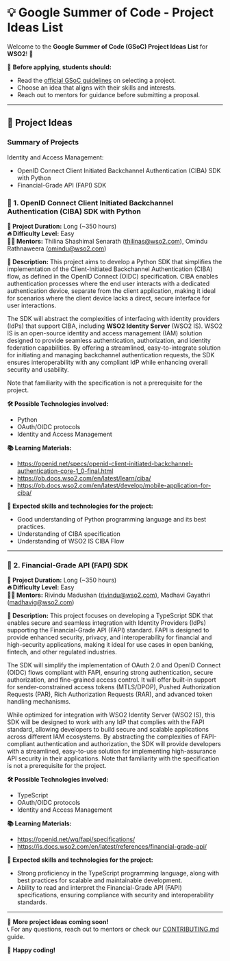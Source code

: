# 💡 Google Summer of Code - Project Ideas List  

Welcome to the **Google Summer of Code (GSoC) Project Ideas List** for **WSO2**! 🚀  

📌 **Before applying, students should:**  
- Read the [official GSoC guidelines](https://google.github.io/gsocguides/student/) on selecting a project.  
- Choose an idea that aligns with their skills and interests.  
- Reach out to mentors for guidance before submitting a proposal.  

---

## 📂 Project Ideas  

### Summary of Projects

Identity and Access Management:
- OpenID Connect Client Initiated Backchannel Authentication (CIBA) SDK with Python
- Financial-Grade API (FAPI) SDK

### 🚀 1. **OpenID Connect Client Initiated Backchannel Authentication (CIBA) SDK with Python** 

**📅 Project Duration:** Long (~350 hours)  
**🔥 Difficulty Level:** Easy  
**👨‍🏫 Mentors:** Thilina Shashimal Senarath (thilinas@wso2.com), Omindu Rathnaweera (omindu@wso2.com)

**📍 Description:** 
This project aims to develop a Python SDK that simplifies the implementation of the Client-Initiated Backchannel Authentication (CIBA) flow, as defined in the OpenID Connect (OIDC) specification. CIBA enables authentication processes where the end user interacts with a dedicated authentication device, separate from the client application, making it ideal for scenarios where the client device lacks a direct, secure interface for user interactions.

The SDK will abstract the complexities of interfacing with identity providers (IdPs) that support CIBA, including **WSO2 Identity Server** (WSO2 IS). WSO2 IS is an open-source identity and access management (IAM) solution designed to provide seamless authentication, authorization, and identity federation capabilities. By offering a streamlined, easy-to-integrate solution for initiating and managing backchannel authentication requests, the SDK ensures interoperability with any compliant IdP while enhancing overall security and usability.

Note that familiarity with the specification is not a prerequisite for the project.

**🛠 Possible Technologies involved:** 
- Python
- OAuth/OIDC protocols
- Identity and Access Management

**📚 Learning Materials:**
- https://openid.net/specs/openid-client-initiated-backchannel-authentication-core-1_0-final.html
- https://ob.docs.wso2.com/en/latest/learn/ciba/	
- https://ob.docs.wso2.com/en/latest/develop/mobile-application-for-ciba/ 

**💪 Expected skills and technologies for the project:**
- Good understanding of Python programming language and its best practices. 
- Understanding of CIBA specification
- Understanding of WSO2 IS CIBA Flow

---

### 🚀 2. **Financial-Grade API (FAPI) SDK**  

**📅 Project Duration:** Long (~350 hours)  
**🔥 Difficulty Level:** Easy  
**👨‍🏫 Mentors:** Rivindu Madushan (rivindu@wso2.com), Madhavi Gayathri (madhavig@wso2.com)

**📍 Description:** 
This project focuses on developing a TypeScript SDK that enables secure and seamless integration with Identity Providers (IdPs) supporting the Financial-Grade API (FAPI) standard. FAPI is designed to provide enhanced security, privacy, and interoperability for financial and high-security applications, making it ideal for use cases in open banking, fintech, and other regulated industries.

The SDK will simplify the implementation of OAuth 2.0 and OpenID Connect (OIDC) flows compliant with FAPI, ensuring strong authentication, secure authorization, and fine-grained access control. It will offer built-in support for sender-constrained access tokens (MTLS/DPOP), Pushed Authorization Requests (PAR), Rich Authorization Requests (RAR), and advanced token handling mechanisms.

While optimized for integration with WSO2 Identity Server (WSO2 IS), this SDK will be designed to work with any IdP that complies with the FAPI standard, allowing developers to build secure and scalable applications across different IAM ecosystems. By abstracting the complexities of FAPI-compliant authentication and authorization, the SDK will provide developers with a streamlined, easy-to-use solution for implementing high-assurance API security in their applications.
Note that familiarity with the specification is not a prerequisite for the project.

**🛠 Possible Technologies involved:** 
- TypeScript
- OAuth/OIDC protocols
- Identity and Access Management

**📚 Learning Materials:**
- https://openid.net/wg/fapi/specifications/
- https://is.docs.wso2.com/en/latest/references/financial-grade-api/

**💪 Expected skills and technologies for the project:**
- Strong proficiency in the TypeScript programming language, along with best practices for scalable and maintainable development.
- Ability to read and interpret the Financial-Grade API (FAPI) specifications, ensuring compliance with security and interoperability standards.

---

📌 **More project ideas coming soon!**  
📞 For any questions, reach out to mentors or check our [CONTRIBUTING.md](./CONTRIBUTING.md) guide.  

🚀 **Happy coding!**  
